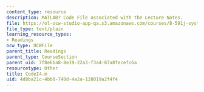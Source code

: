 ```yaml
---
content_type: resource
description: MATLAB? Code File associated with the Lecture Notes.
file: https://ol-ocw-studio-app-qa.s3.amazonaws.com/courses/8-591j-systems-biology-fall-2004/4d8ba21c4bb0740d4a2a128019a2f4f4_CodeI4.m
file_type: text/plain
learning_resource_types:
- Readings
ocw_type: OCWFile
parent_title: Readings
parent_type: CourseSection
parent_uid: 7f8e6ba8-8e19-22a3-f3a4-87a8fecefc6a
resourcetype: Other
title: CodeI4.m
uid: 4d8ba21c-4bb0-740d-4a2a-128019a2f4f4
---
```

